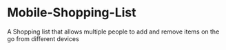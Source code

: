 # Mobile-Shopping-List
A Shopping list that allows multiple people to add and remove items on the go from different devices
